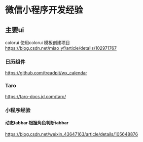 
# 微信小程序开发经验

##  主要ui
colorui  使用colorui 模板创建项目   
https://blog.csdn.net/miao_yf/article/details/102971767
### 日历组件   
https://github.com/treadpit/wx_calendar     

### Taro
https://taro-docs.jd.com/taro/


### 小程序经验  

#### 动态tabbar 根据角色判断tabbar
https://blog.csdn.net/weixin_43647163/article/details/105648876  




